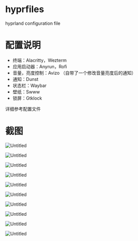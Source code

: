 # hyprfiles
hyprland configuration file
# 配置说明

- 终端：Alacritty，Wezterm
- 应用启动器：Anyrun，Rofi
- 音量，亮度控制：Avizo （自带了一个修改音量亮度后的通知）
- 通知：Dunst
- 状态栏：Waybar
- 壁纸：Swww
- 锁屏：Gtklock

详细参考配置文件

# 截图
![Untitled](screenshot/8.png)

![Untitled](screenshot/9.png)

![Untitled](screenshot/10.png)

![Untitled](screenshot/1.png)

![Untitled](screenshot/2.png)

![Untitled](screenshot/3.png)

![Untitled](screenshot/4.png)

![Untitled](screenshot/5.png)

![Untitled](screenshot/6.png)

![Untitled](screenshot/7.png)

